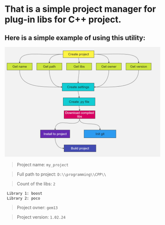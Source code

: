 # That is a simple project manager for plug-in libs for C++ project.

## Here is a simple example of using this utility:

![alt text](Untitled.png)
> Project name: `my_project`

> Full path to project: `D:\\programming\\CPP\\`

> Count of the libs: `2`

     Library 1: boost
     Library 2: poco
> Project ovner: `gem13`

> Project version: `1.02.24`
